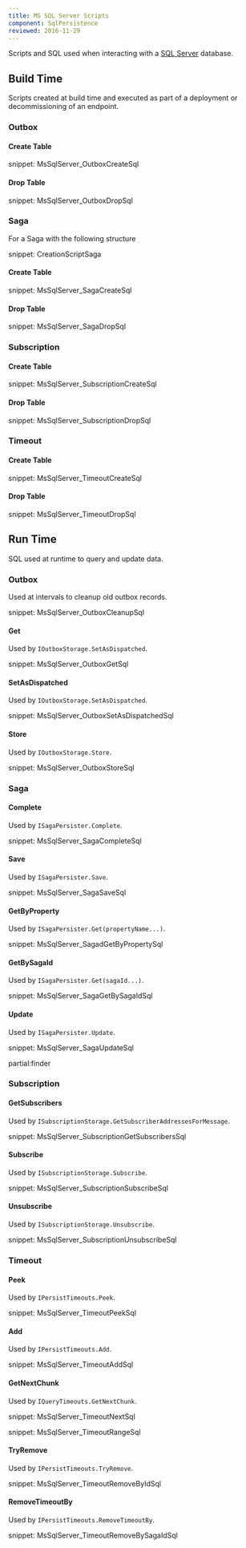 ```yaml
---
title: MS SQL Server Scripts
component: SqlPersistence
reviewed: 2016-11-29
---
```



Scripts and SQL used when interacting with a [SQL Server](https://www.microsoft.com/en-au/sql-server/) database.


## Build Time

Scripts created at build time and executed as part of a deployment or decommissioning of an endpoint.


### Outbox


#### Create Table

snippet: MsSqlServer_OutboxCreateSql


#### Drop Table

snippet: MsSqlServer_OutboxDropSql


### Saga

For a Saga with the following structure 

snippet: CreationScriptSaga


#### Create Table

snippet: MsSqlServer_SagaCreateSql


#### Drop Table

snippet: MsSqlServer_SagaDropSql


### Subscription


#### Create Table

snippet: MsSqlServer_SubscriptionCreateSql


#### Drop Table

snippet: MsSqlServer_SubscriptionDropSql


### Timeout


#### Create Table

snippet: MsSqlServer_TimeoutCreateSql


#### Drop Table

snippet: MsSqlServer_TimeoutDropSql


## Run Time

SQL used at runtime to query and update data.


### Outbox

Used at intervals to cleanup old outbox records.

snippet: MsSqlServer_OutboxCleanupSql


#### Get

Used by `IOutboxStorage.SetAsDispatched`.

snippet: MsSqlServer_OutboxGetSql


#### SetAsDispatched

Used by `IOutboxStorage.SetAsDispatched`.

snippet: MsSqlServer_OutboxSetAsDispatchedSql


#### Store

Used by `IOutboxStorage.Store`.

snippet: MsSqlServer_OutboxStoreSql


### Saga


#### Complete

Used by `ISagaPersister.Complete`.

snippet: MsSqlServer_SagaCompleteSql


#### Save

Used by `ISagaPersister.Save`.

snippet: MsSqlServer_SagaSaveSql


#### GetByProperty

Used by `ISagaPersister.Get(propertyName...)`.

snippet: MsSqlServer_SagadGetByPropertySql


#### GetBySagaId

Used by `ISagaPersister.Get(sagaId...)`.

snippet: MsSqlServer_SagaGetBySagaIdSql


#### Update

Used by `ISagaPersister.Update`.

snippet: MsSqlServer_SagaUpdateSql


partial:finder


### Subscription


#### GetSubscribers

Used by `ISubscriptionStorage.GetSubscriberAddressesForMessage`.

snippet: MsSqlServer_SubscriptionGetSubscribersSql


#### Subscribe

Used by `ISubscriptionStorage.Subscribe`.

snippet: MsSqlServer_SubscriptionSubscribeSql


#### Unsubscribe

Used by `ISubscriptionStorage.Unsubscribe`.

snippet: MsSqlServer_SubscriptionUnsubscribeSql


### Timeout


#### Peek

Used by `IPersistTimeouts.Peek`.

snippet: MsSqlServer_TimeoutPeekSql


#### Add

Used by `IPersistTimeouts.Add`.

snippet: MsSqlServer_TimeoutAddSql


#### GetNextChunk

Used by `IQueryTimeouts.GetNextChunk`.

snippet: MsSqlServer_TimeoutNextSql

snippet: MsSqlServer_TimeoutRangeSql


#### TryRemove

Used by `IPersistTimeouts.TryRemove`.

snippet: MsSqlServer_TimeoutRemoveByIdSql


#### RemoveTimeoutBy

Used by `IPersistTimeouts.RemoveTimeoutBy`.

snippet: MsSqlServer_TimeoutRemoveBySagaIdSql
